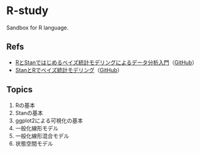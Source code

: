 # R-study
Sandbox for R language.

## Refs

- [RとStanではじめるベイズ統計モデリングによるデータ分析入門](https://logics-of-blue.com/r-stan-bayesian-model-intro-book-support/)（[GitHub](https://github.com/MatsuuraKentaro/RStanBook)）
- [StanとRでベイズ統計モデリング](https://www.kyoritsu-pub.co.jp/bookdetail/9784320112421)（[GitHub](https://github.com/logics-of-blue/book-r-stan-bayesian-model-intro)）

## Topics

1. Rの基本
2. Stanの基本
3. ggplot2による可視化の基本
4. 一般化線形モデル
5. 一般化線形混合モデル
6. 状態空間モデル
